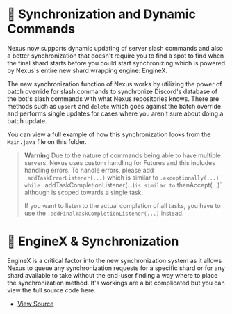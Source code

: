  # 🍓 Synchronization and Dynamic Commands
 Nexus now supports dynamic updating of server slash commands and also a better synchronization that doesn't require 
 you to find a spot to find when the final shard starts before you could start synchronizing which is powered by Nexus's 
 entire new shard wrapping engine: EngineX.
 
The new synchronization function of Nexus works by utilizing the power of batch override for slash commands to synchronize Discord's 
database of the bot's slash commands with what Nexus repositories knows. There are methods such as `upsert` and `delete` which goes against 
the batch override and performs single updates for cases where you aren't sure about doing a batch update.

You can view a full example of how this synchronization looks from the `Main.java` file on this folder.

> **Warning**
> Due to the nature of commands being able to have multiple servers, Nexus uses custom handling for Futures and this
> includes handling errors. To handle errors, please add `.addTaskErrorListener(...)` which is similar to `.exceptionally(...)
> while `.addTaskCompletionListener(...)` is similar to `.thenAccept(...)` although is scoped towards a single task.
>
> If you want to listen to the actual completion of all tasks, you have to use the `.addFinalTaskCompletionListener(...)` instead.

# 🥞 EngineX & Synchronization
EngineX is a critical factor into the new synchronization system as it allows Nexus to queue any synchronization requests for a specific shard 
or for any shard available to take without the end-user finding a way where to place the synchronization method. It's workings are a bit complicated but 
you can view the full source code here. 
- [View Source](https://github.com/ShindouMihou/Nexus/tree/master/src/main/java/pw/mihou/nexus/core/enginex)